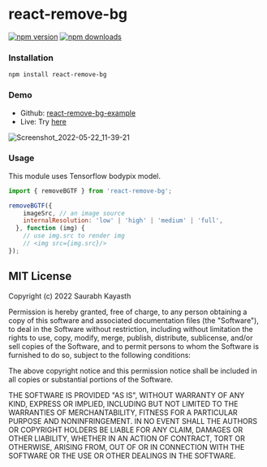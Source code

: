 # react-remove-bg

[![npm version](https://badge.fury.io/js/rn-webrtc.svg)](https://badge.fury.io/js/react-remove-bg)
[![npm downloads](https://img.shields.io/npm/dt/rn-webrtc.svg?maxAge=2592000)](https://img.shields.io/npm/dm/react-remove-bg.svg?maxAge=2592000)

### Installation
    npm install react-remove-bg

### Demo
 - Github: [react-remove-bg-example](https://github.com/Saurabh-kayasth/react-remove-bg-example)
 - Live: Try [here](https://react-remove-bg-example.vercel.app/)

![Screenshot_2022-05-22_11-39-21](https://user-images.githubusercontent.com/30195666/169681854-f29cab24-fc96-4385-86e8-704e8aff601b.png)

### Usage
This module uses Tensorflow bodypix model.
```javascript
import { removeBGTF } from 'react-remove-bg';

removeBGTF({
    imageSrc, // an image source
    internalResolution: 'low' | 'high' | 'medium' | 'full',
  }, function (img) {
    // use img.src to render img
    // <img src={img.src}/>
});

```


## MIT License

Copyright (c) 2022 Saurabh Kayasth

Permission is hereby granted, free of charge, to any person obtaining a copy
of this software and associated documentation files (the "Software"), to deal
in the Software without restriction, including without limitation the rights
to use, copy, modify, merge, publish, distribute, sublicense, and/or sell
copies of the Software, and to permit persons to whom the Software is
furnished to do so, subject to the following conditions:

The above copyright notice and this permission notice shall be included in all
copies or substantial portions of the Software.

THE SOFTWARE IS PROVIDED "AS IS", WITHOUT WARRANTY OF ANY KIND, EXPRESS OR
IMPLIED, INCLUDING BUT NOT LIMITED TO THE WARRANTIES OF MERCHANTABILITY,
FITNESS FOR A PARTICULAR PURPOSE AND NONINFRINGEMENT. IN NO EVENT SHALL THE
AUTHORS OR COPYRIGHT HOLDERS BE LIABLE FOR ANY CLAIM, DAMAGES OR OTHER
LIABILITY, WHETHER IN AN ACTION OF CONTRACT, TORT OR OTHERWISE, ARISING FROM,
OUT OF OR IN CONNECTION WITH THE SOFTWARE OR THE USE OR OTHER DEALINGS IN THE
SOFTWARE.

